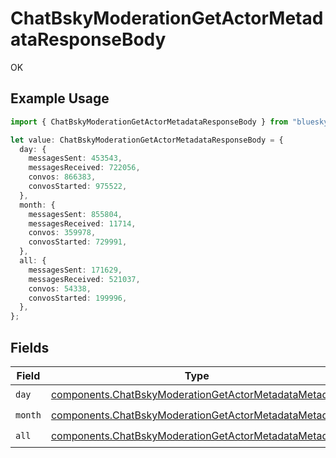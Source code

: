 # ChatBskyModerationGetActorMetadataResponseBody

OK

## Example Usage

```typescript
import { ChatBskyModerationGetActorMetadataResponseBody } from "bluesky/models/operations";

let value: ChatBskyModerationGetActorMetadataResponseBody = {
  day: {
    messagesSent: 453543,
    messagesReceived: 722056,
    convos: 866383,
    convosStarted: 975522,
  },
  month: {
    messagesSent: 855804,
    messagesReceived: 11714,
    convos: 359978,
    convosStarted: 729991,
  },
  all: {
    messagesSent: 171629,
    messagesReceived: 521037,
    convos: 54338,
    convosStarted: 199996,
  },
};
```

## Fields

| Field                                                                                                                          | Type                                                                                                                           | Required                                                                                                                       | Description                                                                                                                    |
| ------------------------------------------------------------------------------------------------------------------------------ | ------------------------------------------------------------------------------------------------------------------------------ | ------------------------------------------------------------------------------------------------------------------------------ | ------------------------------------------------------------------------------------------------------------------------------ |
| `day`                                                                                                                          | [components.ChatBskyModerationGetActorMetadataMetadata](../../models/components/chatbskymoderationgetactormetadatametadata.md) | :heavy_check_mark:                                                                                                             | N/A                                                                                                                            |
| `month`                                                                                                                        | [components.ChatBskyModerationGetActorMetadataMetadata](../../models/components/chatbskymoderationgetactormetadatametadata.md) | :heavy_check_mark:                                                                                                             | N/A                                                                                                                            |
| `all`                                                                                                                          | [components.ChatBskyModerationGetActorMetadataMetadata](../../models/components/chatbskymoderationgetactormetadatametadata.md) | :heavy_check_mark:                                                                                                             | N/A                                                                                                                            |